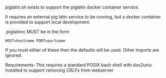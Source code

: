 piglatin.sh exists to support the piglatin docker container service.

It requires an external pig latin service to be running, but a docker container is provided to support local development.

.piglatinrc MUST be in the form

`HOST=hostname
PORT=portname`

If you must either of these then the defaults will be used. Other imports are ignored.

Requirements:
	This requires a standard POSIX bash shell with dos2unix installed to support removing CRLFs from webserver

